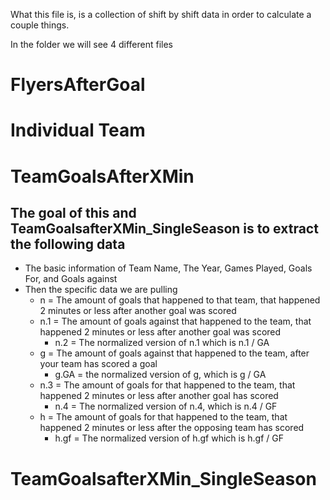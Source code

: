 What this file is, is a collection of shift by shift data in order to calculate a couple things.

In the folder we will see 4 different files


# FlyersAfterGoal


# Individual Team


# TeamGoalsAfterXMin

## The goal of this and TeamGoalsafterXMin_SingleSeason is to extract the following data
* The basic information of Team Name, The Year, Games Played, Goals For, and Goals against
* Then the specific data we are pulling 
    * n = The amount of goals that happened to that team, that happened 2 minutes or less after another goal was scored
    * n.1 = The amount of goals against that happened to the team, that happened 2 minutes or less after another goal was scored
        * n.2 = The normalized version of n.1 which is n.1 / GA
    * g = The amount of goals against that happened to the team, after your team has scored a goal
        * g.GA = the normalized version of g, which is g / GA
    * n.3 = The amount of goals for that happened to the team, that happened 2 minutes or less after another goal has scored
        * n.4 = The normalized version of n.4, which is n.4 / GF
    * h = The amount of goals for that happened to the team, that happened 2 minutes or less after the opposing team has scored
        * h.gf = The normalized version of h.gf which is h.gf / GF




# TeamGoalsafterXMin_SingleSeason



